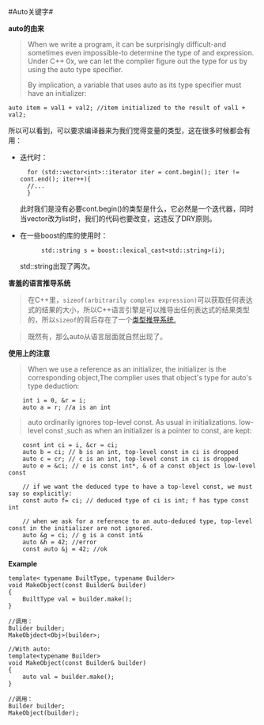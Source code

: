 #Auto关键字#

**auto的由来**

>When we write a program, it can be surprisingly difficult-and sometimes even impossible-to determine the type of and expression. Under C++ 0x, we can let the complier figure out the type for us by using the auto type specifier.
>
>By implication, a variable that uses auto as its type specifier must have an initializer:

	auto item = val1 + val2; //item initialized to the result of val1 + val2;
	
所以可以看到，可以要求编译器来为我们觉得变量的类型，这在很多时候都会有用：

* 迭代时：

		for (std::vector<int>::iterator iter = cont.begin(); iter != cont.end(); iter++){
		//...
		}
		
	此时我们是没有必要cont.begin()的类型是什么，它必然是一个迭代器，同时当vector改为list时，我们的代码也要改变，这违反了DRY原则。

* 在一些boost的库的使用时：

        	std::string s = boost::lexical_cast<std::string>(i);

	std::string出现了两次。
	
	
	
**害羞的语言推导系统**

>在C++里，`sizeof(arbitrarily complex expression)`可以获取任何表达式的结果的大小，所以C++语言引擎是可以推导出任何表达式的结果类型的，所以`sizeof`的背后存在了一个[类型推导系统.]([http://blog.csdn.net/pongba/article/details/1776255](http://blog.csdn.net/pongba/article/details/1776255))

>既然有，那么auto从语言层面就自然出现了。


**使用上的注意**
>When we use a reference as an initializer, the initializer is the corresponding object,The complier uses that object's type for auto's type deduction:

		int i = 0, &r = i;
		auto a = r; //a is an int
		
>auto ordinarily ignores top-level const. As usual in initializations. low-level const ,such as when an initializer is a pointer to const, are kept:

		cosnt int ci = i, &cr = ci;
		auto b = ci; // b is an int, top-level const in ci is dropped
		auto c = cr; // c is an int, top-level const in ci is dropped
		auto e = &ci; // e is const int*, & of a const object is low-level const
		
		// if we want the deduced type to have a top-level const, we must say so explicitly:
		const auto f= ci; // deduced type of ci is int; f has type const int
		
		// when we ask for a reference to an auto-deduced type, top-level const in the initializer are not ignored.
		auto &g = ci; // g is a const int&
		auto &h = 42; //error
		const auto &j = 42; //ok
		
		
**Example**

	template< typename BuiltType, typename Builder>
	void MakeObject(const Builder& builder)
	{
		BuiltType val = builder.make();
	}
	
	//调用：
	Bulider builder;
	MakeObjdect<Obj>(builder>;

	//With auto:
	template<typename Builder>
	void MakeObject(const Builder& builder)
	{
		auto val = builder.make();
	}
	
	//调用：
	Builder builder;
	MakeObject(builder);